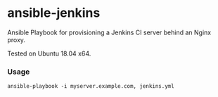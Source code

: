 # ansible-jenkins

Ansible Playbook for provisioning a Jenkins CI server behind an Nginx proxy.

Tested on Ubuntu 18.04 x64.

### Usage

```
ansible-playbook -i myserver.example.com, jenkins.yml
```
